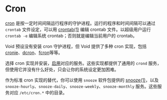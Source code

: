# Cron

[cron](https://en.wikipedia.org/wiki/Cron) 是按一定时间间隔运行程序的守护进程。运行的程序和时间间隔可以通过 `crontab` 文件设定，可以用 [crontab(1)](https://man.voidlinux.org/crontab.1) 编辑 crontab 文件。以超级用户运行 `crontab -e` 编辑系统 crontab；否则就是编辑当前用户的 crontab。

Void 预设没有安装 cron 守护进程，但 Void 提供了多种 cron 实现，包括 [cronie](https://github.com/cronie-crond/cronie/)、[dcron](http://www.jimpryor.net/linux/dcron.html)、[fcron](http://fcron.free.fr/)等等。

选择 cron 实现并安装，[启用](./services/index.md#enabling-services)对应的服务。这些实现都提供了通用的 `crond` 服务，但使用它并没有什么好处，只会让你的系统设定更加困难。

作为标准 cron 实现的替代，你可以使用 `snooze` 软件包提供的 [snooze(1)](https://man.voidlinux.org/snooze.1)，以及 `snooze-hourly`、`snooze-daily`、`snooze-weekly`、`snooze-monthly` 服务。这些服务对应 `/etc/cron.*` 中的目录。
